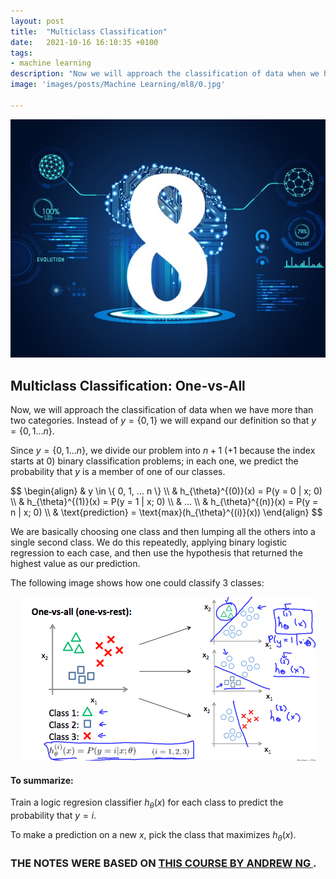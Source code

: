 ```yaml
---
layout: post
title:  "Multiclass Classification"
date:   2021-10-16 16:10:35 +0100
tags:
- machine learning
description: "Now we will approach the classification of data when we have more than two categories. Instead of y = {0, 1} we will expand our definition so that y = {0, 1 ... n}. Since y = {0, 1 ... n}, we divide our problem into n + 1 (+1 because the index starts at 0) binary classification problems; in each one, we predict the probability that y is a member of one of our classes."
image: 'images/posts/Machine Learning/ml8/0.jpg'

---
```


<center>
<img src="/images/posts/Machine Learning/ml8/0.jpg">
</center>

## Multiclass Classification: One-vs-All

Now, we will approach the classification of data when we have more than two categories. Instead of $y = \{ 0, 1 \}$ we will expand our definition so that $y = \{ 0, 1 ... n \}$.

Since $y = \{ 0, 1 ... n \}$, we divide our problem into $n + 1$ ($+ 1$ because the index starts at 0) binary classification problems; in each one, we predict the probability that $y$ is a member of one of our classes.

<div class="latex-eq">
$$
\begin{align}
& y \in \{ 0, 1, ... n \} \\
& h_{\theta}^{(0)}(x) = P(y = 0 | x; 0) \\
& h_{\theta}^{(1)}(x) = P(y = 1 | x; 0) \\
& ... \\
& h_{\theta}^{(n)}(x) = P(y = n | x; 0) \\
& \text{prediction} = \text{max}(h_{\theta}^{(i)}(x))
\end{align}
$$
</div>

We are basically choosing one class and then lumping all the others into a single second class. We do this repeatedly, applying binary logistic regression to each case, and then use the hypothesis that returned the highest value as our prediction.

The following image shows how one could classify 3 classes:

<center>
<img src="/images/posts/Machine Learning/ml8/1.png">
</center>

#### To summarize:

Train a logic regresion classifier $h_{\theta}(x)$ for each class to predict the probability that $y = i$.

To make a prediction on a new $x$, pick the class that maximizes $h_{\theta}(x)$.


### THE NOTES WERE BASED ON <a href="https://www.coursera.org/learn/machine-learning"> THIS COURSE BY ANDREW NG </a>.